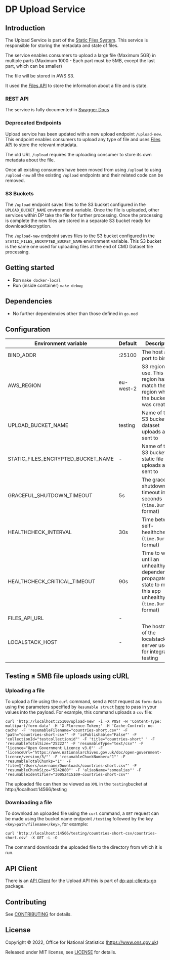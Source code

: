 # DP Upload Service

## Introduction

The Upload Service is part of the [Static Files System](https://github.com/ONSdigital/dp-static-files-compose).
This service is responsible for storing the metadata and state of files.

The service enables consumers to upload a large file (Maximum 5GB) in multiple parts (Maximum 1000 - Each part must be
5MB, except the last part, which can be smaller)

The file will be stored in AWS S3.

It used the [Files API](https://github.com/ONSdigital/dp-files-api) to store the information about a file and is state.

### REST API

The service is fully documented in [Swagger Docs](swagger.yaml)

### Deprecated Endpoints

Upload service has been updated with a new upload endpoint `/upload-new`. This endpoint enables consumers to upload any
type of file and uses [Files API](https://github.com/ONSdigital/dp-files-api) to store the relevant metadata.

The old URL `/upload` requires the uploading consumer to store its own metadata about the file.

Once all existing consumers have been moved from using `/upload` to using `/upload-new` all the existing `/upload`
endpoints
and their related code can be removed.

### S3 Buckets

The `/upload` endpoint saves files to the S3 bucket configured in the `UPLOAD_BUCKET_NAME` environment
variable. Once the file
is uploaded, other services within DP take the file for further processing. Once the processing is complete the new files
are stored in a separate S3 bucket ready for download/decryption.

The `/upload-new` endpoint saves files to the S3 bucket configured in
the `STATIC_FILES_ENCRYPTED_BUCKET_NAME` environment
variable. This S3 bucket is the same one used for uploading files at the end of CMD Dataset file processing.

## Getting started

* Run `make docker-local`
* Run (inside container) `make debug`

## Dependencies

* No further dependencies other than those defined in `go.mod`

## Configuration

| Environment variable               | Default               | Description                                                                                                        |
|------------------------------------|-----------------------|--------------------------------------------------------------------------------------------------------------------|
| BIND_ADDR                          | :25100                | The host and port to bind to                                                                                       |
| AWS_REGION                         | eu-west-2             | S3 region to use. This region has to match the region where the bucket was created                                 |
| UPLOAD_BUCKET_NAME                 | testing               | Name of the S3 bucket that dataset uploads are sent to                                                             | 
| STATIC_FILES_ENCRYPTED_BUCKET_NAME | -                     | Name of the S3 bucket that static file uploads are sent to                                                         | 
| GRACEFUL_SHUTDOWN_TIMEOUT          | 5s                    | The graceful shutdown timeout in seconds (`time.Duration` format)                                                  |
| HEALTHCHECK_INTERVAL               | 30s                   | Time between self-healthchecks (`time.Duration` format)                                                            |
| HEALTHCHECK_CRITICAL_TIMEOUT       | 90s                   | Time to wait until an unhealthy dependent propagates its state to make this app unhealthy (`time.Duration` format) |
| FILES_API_URL                      | -                     |                                                                                                                    |
| LOCALSTACK_HOST                    | -                     | The hostname of the localstack server used for integration testing                                                 |

## Testing ≤ 5MB file uploads using cURL

### Uploading a file

To upload a file using the `curl` command, send a `POST` request as `form-data` using the parameters specified by `Resumable struct` [here](upload/upload.go) to pass in your values into the payload. For example, this command uploads a `csv` file:

```
curl 'http://localhost:25100/upload-new' -i -X POST -H 'Content-Type: multipart/form-data' -H 'X-Florence-Token;' -H 'Cache-Control: no-cache' -F 'resumableFilename="countries-short.csv"' -F 'path="countries-short-csv"' -F 'isPublishable="False"' -F 'collectionId="testcollectionid"' -F 'title="countries-short" ' -F 'resumableTotalSize="25222"' -F 'resumableType="text/csv"' -F 'licence="Open Government Licence v3.0"' -F 'licenceUrl="https://www.nationalarchives.gov.uk/doc/open-government-licence/version/3/"' -F 'resumableChunkNumber="1"' -F 'resumableTotalChunks="1"' -F 'file=@"/Users/username/Downloads/countries-short.csv"' -F 'resumableChunkSize="5242880"' -F 'aliasName="somealias"' -F 'resumableIdentifier="30052415109-countries-short-csv"'
```
The uploaded file can then be viewed as `XML` in the `testing`bucket at http://localhost:14566/testing


### Downloading a file

To download an uploaded file using the `curl` command, a `GET` request can be made using the bucket name endpoint `/testing` followed by the key `<key>path/filename</key>`, for example: 

```
curl 'http://localhost:14566/testing/countries-short-csv/countries-short.csv' -X GET -L -O 
```

The command downloads the uploaded file to the directory from which it is run.

## API Client

There is an [API Client](https://github.com/ONSdigital/dp-api-clients-go/tree/main/upload) for the Upload API this is part of [dp-api-clients-go](https://github.com/ONSdigital/dp-api-clients-go) package.

## Contributing

See [CONTRIBUTING](CONTRIBUTING.md) for details.

## License

Copyright © 2022, Office for National Statistics (https://www.ons.gov.uk)

Released under MIT license, see [LICENSE](LICENSE.md) for details.
